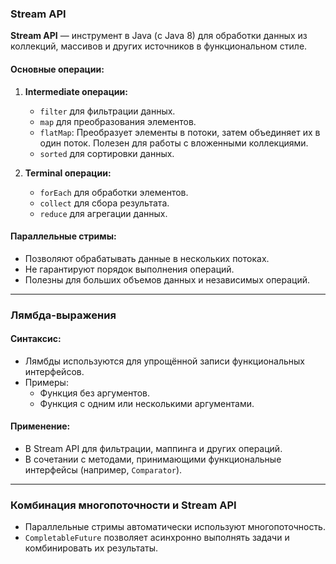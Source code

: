 ### **Stream API**

**Stream API** — инструмент в Java (с Java 8) для обработки данных из коллекций, массивов и других источников в функциональном стиле.
#### Основные операции:

1. **Intermediate операции:**
    
    - `filter` для фильтрации    данных.
    - `map` для преобразования элементов.
    - `flatMap`: Преобразует элементы в потоки, затем объединяет их в один поток. Полезен для работы с вложенными коллекциями.
    - `sorted` для сортировки данных.
2. **Terminal операции:**
    
    - `forEach` для обработки элементов.
    - `collect` для сбора результата.
    - `reduce` для агрегации данных.

#### Параллельные стримы:

- Позволяют обрабатывать данные в нескольких потоках.
- Не гарантируют порядок выполнения операций.
- Полезны для больших объемов данных и независимых операций.

---

### **Лямбда-выражения**

#### Синтаксис:

- Лямбды используются для упрощённой записи функциональных интерфейсов.
- Примеры:
    - Функция без аргументов.
    - Функция с одним или несколькими аргументами.

#### Применение:

- В Stream API для фильтрации, маппинга и других операций.
- В сочетании с методами, принимающими функциональные интерфейсы (например, `Comparator`).

---

### **Комбинация многопоточности и Stream API**

- Параллельные стримы автоматически используют многопоточность.
- `CompletableFuture` позволяет асинхронно выполнять задачи и комбинировать их результаты.